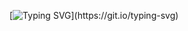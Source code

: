 [![Typing SVG](https://readme-typing-svg.demolab.com/?lines=重开是我的权力！;Restarting+is+my+right!)](https://git.io/typing-svg)